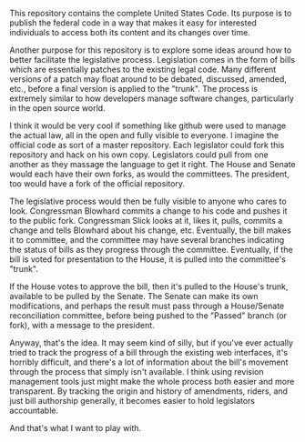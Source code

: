 This repository contains the complete United States Code.  Its purpose
is to publish the federal code in a way that makes it easy for
interested individuals to access both its content and its changes over
time.

Another purpose for this repository is to explore some ideas around
how to better facilitate the legislative process.  Legislation comes
in the form of bills which are essentially patches to the existing
legal code.  Many different versions of a patch may float around to be
debated, discussed, amended, etc., before a final version is applied
to the "trunk".  The process is extremely similar to how developers
manage software changes, particularly in the open source world.

I think it would be very cool if something like github were used to
manage the actual law, all in the open and fully visible to everyone.
I imagine the official code as sort of a master repository.  Each
legislator could fork this repository and hack on his own copy.
Legislators could pull from one another as they massage the language
to get it right.  The House and Senate would each have their own
forks, as would the committees.  The president, too would have a fork
of the official repository.

The legislative process would then be fully visible to anyone who
cares to look.  Congressman Blowhard commits a change to his code and
pushes it to the public fork.  Congressman Slick looks at it, likes
it, pulls, commits a change and tells Blowhard about his change, etc.
Eventually, the bill makes it to committee, and the committee may have
several branches indicating the status of bills as they progress
through the committee.  Eventually, if the bill is voted for
presentation to the House, it is pulled into the committee's "trunk".

If the House votes to approve the bill, then it's pulled to the
House's trunk, available to be pulled by the Senate.  The Senate can
make its own modifications, and perhaps the result must pass through a
House/Senate reconciliation committee, before being pushed to the
"Passed" branch (or fork), with a message to the president.

Anyway, that's the idea.  It may seem kind of silly, but if you've
ever actually tried to track the progress of a bill through the
existing web interfaces, it's horribly difficult, and there's a lot of
information about the bill's movement through the process that simply
isn't available.  I think using revision management tools just might
make the whole process both easier and more transparent. By tracking the 
origin and history of amendments, riders, and just bill authorship generally, 
it becomes easier to hold legislators accountable. 

And that's what I want to play with.
